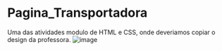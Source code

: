 # Pagina_Transportadora
Uma das atividades modulo de HTML e CSS, onde deveriamos copiar o design da professora.
![image](https://github.com/user-attachments/assets/03415f39-6967-49cc-96d7-954e17d0106a)
